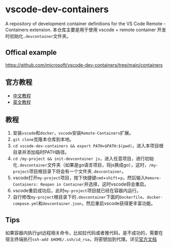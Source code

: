 # vscode-dev-containers

A repository of development container definitions for the VS Code Remote - Containers extension.
本仓库主要是用于使用 vscode + remote container 开发时初始化`.devcontainer`文件夹。

## Offical example

https://github.com/microsoft/vscode-dev-containers/tree/main/containers

## 官方教程

- [中文教程](https://docs.microsoft.com/zh-cn/learn/modules/use-docker-container-dev-env-vs-code/1-introduction)
- [英文教程](https://code.visualstudio.com/docs/remote/containers)

## 教程

1. 安装`vscode`和`docker`，`vscode`安装`Remote-Containers`扩展。
2. `git clone`克隆本仓库到本地。
3. `cd vscode-dev-containers && export PATH=$PATH:$(pwd)`，进入本项目根目录并添加临时PATH路径。
4. `cd /my-project && init-devcontainer js`，进入任意项目，进行初始化`.devcontainer`文件夹（如果是go语言项目，将js换成go），这时，`/my-project`项目根目录下将会有一个文件夹`.devcontainer`。
5. vscode打开`my-project`项目，按下快捷键`cmd`+`shift`+`p`，然后输入`Remore-Containers: Reopen in Container`并选择，这时vscode将会重启。
6. vscode重启成功后，此时`my-project`项目就已经在容器内运行。
7. 自行修改`my-project`根目录下的`.devcontainer`下面的`Dockerfile`、`docker-compose.yml`和`devcontainer.json`，然后重启vscode获得更丰富功能。

## Tips

如果容器内执行git远程相关命令，比如拉代码或者推代码，是不成功的，需要在宿主终端执行`ssh-add $HOME/.ssh/id_rsa`，将密钥加到代理。详见[官方文档](https://code.visualstudio.com/docs/remote/containers#_sharing-git-credentials-with-your-container)
